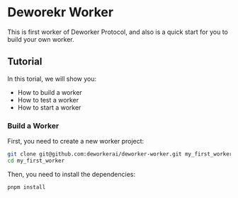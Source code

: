 # Deworekr Worker

This is first worker of Deworker Protocol, and also is a quick start for you to build your own worker.

## Tutorial

In this torial, we will show you:

- How to build a worker
- How to test a worker
- How to start a worker

### Build a Worker

First, you need to create a new worker project:

```bash
git clone git@github.com:deworkerai/deworker-worker.git my_first_worker
cd my_first_worker
```

Then, you need to install the dependencies:

```bash
pnpm install
```
